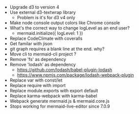 - Upgrade d3 to version 4
- Use external d3-textwrap library
    - Problem is it's for d3 v4 only
- Make node console output colors like Chrome console
- What's the correct way to change logLevel as an end user?
    - mermaid.initialize({ logLevel: 1 })
- Replace CodeClimate with coveralls
- Get familar with jison
- git graph requires a blank line at the end. why?
- Move cli to mermaid-cli project ?
- Remove 'fs' as dependency
- Remove 'lodash' as dependency
    - https://github.com/lodash/babel-plugin-lodash
    - https://www.npmjs.com/package/lodash-webpack-plugin
- Replace var with const/let
- Replace require with import
- Replace module.exports with export default
- Replace karma-webpack with karma-babel
- Webpack generate mermaid.js & mermaid.core.js
- Stops working for mermaid-live-editor since 7.0.9
